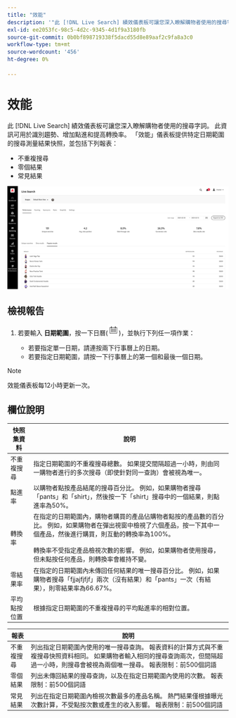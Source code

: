 ```yaml
---
title: "效能"
description: '"此 [!DNL Live Search] 績效儀表板可讓您深入瞭解購物者使用的搜尋字詞。」'
exl-id: ee2053fc-98c5-4d2c-9345-4d1f9a3180fb
source-git-commit: 0b0bf898719338f5dacd55d8e89aaf2c9fa8a3c0
workflow-type: tm+mt
source-wordcount: '456'
ht-degree: 0%

---
```


# 效能

此 [!DNL Live Search] 績效儀表板可讓您深入瞭解購物者使用的搜尋字詞。 此資訊可用於識別趨勢、增加點進和提高轉換率。 「效能」儀表板提供特定日期範圍的搜尋測量結果快照，並包括下列報表：

* 不重複搜尋
* 零個結果
* 常見結果

![效能](assets/performance-unique-searches.png)

## 檢視報告

1. 若要輸入 **日期範圍**，按一下日曆(![行事曆](assets/btn-calendar.png))，並執行下列任一項作業：

   * 若要指定單一日期，請連按兩下行事曆上的日期。
   * 若要指定日期範圍，請按一下行事曆上的第一個和最後一個日期。

>[!NOTE]
>
>效能儀表板每12小時更新一次。


## 欄位說明

| 快照集資料 | 說明 |
|--- |--- |
| 不重複搜尋 | 指定日期範圍的不重複搜尋總數。 如果提交間隔超過一小時，則由同一購物者進行的多次搜尋（即使針對同一查詢）會被視為唯一。 |
| 點進率 | 以購物者點按產品結尾的搜尋百分比。 例如，如果購物者搜尋「pants」和「shirt」，然後按一下「shirt」搜尋中的一個結果，則點進率為50%。 |
| 轉換率 | 在指定的日期範圍內，購物者購買的產品佔購物者點按的產品數的百分比。 例如，如果購物者在彈出視窗中檢視了六個產品，按一下其中一個產品，然後進行購買，則互動的轉換率為100%。 <br /><br />轉換率不受指定產品檢視次數的影響。 例如，如果購物者使用搜尋，但未點按任何產品，則轉換率會維持不變。 |
| 零結果率 | 在指定的日期範圍內未傳回任何結果的唯一搜尋百分比。 例如，如果購物者搜尋「fjjajfjfjf」兩次（沒有結果）和「pants」一次（有結果），則零結果率為66.67%。 |
| 平均 點按位置 | 根據指定日期範圍的不重複搜尋的平均點進率的相對位置。 |

| 報表 | 說明 |
|--- |--- |
| 不重複搜尋 | 列出指定日期範圍內使用的唯一搜尋查詢。 報表資料的計算方式與不重複搜尋快照資料相同。 如果購物者輸入相同的搜尋查詢兩次，但間隔超過一小時，則搜尋會被視為兩個唯一搜尋。 報表限制：前500個詞語 |
| 零個結果 | 列出未傳回結果的搜尋查詢，以及在指定日期範圍內使用的次數。 報表限制：前500個詞語 |
| 常見結果 | 列出在指定日期範圍內檢視次數最多的產品名稱。 熱門結果僅根據曝光次數計算，不受點按次數或產生的收入影響。 報表限制：前500個詞語 |
